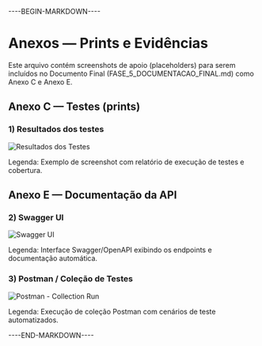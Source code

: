 ----BEGIN-MARKDOWN----
# Anexos — Prints e Evidências

Este arquivo contém screenshots de apoio (placeholders) para serem incluídos no Documento Final (FASE_5_DOCUMENTACAO_FINAL.md) como Anexo C e Anexo E.

## Anexo C — Testes (prints)

### 1) Resultados dos testes
![Resultados dos Testes](images/test_results.png)

Legenda: Exemplo de screenshot com relatório de execução de testes e cobertura.

## Anexo E — Documentação da API

### 2) Swagger UI
![Swagger UI](images/swagger_screenshot.png)

Legenda: Interface Swagger/OpenAPI exibindo os endpoints e documentação automática.

### 3) Postman / Coleção de Testes
![Postman - Collection Run](images/postman_screenshot.png)

Legenda: Execução de coleção Postman com cenários de teste automatizados.

----END-MARKDOWN----